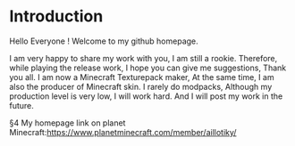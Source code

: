 # Introduction
Hello Everyone !
Welcome to my github homepage.

I am very happy to share my work with you,
I am still a rookie.
Therefore, while playing the release work, 
I hope you can give me suggestions,
Thank you all.
I am now a Minecraft Texturepack maker,
At the same time, I am also the producer of Minecraft skin.
I rarely do modpacks,
Although my production level is very low, I will work hard.
And I will post my work in the future.

§4 My homepage link on planet Minecraft:https://www.planetminecraft.com/member/aillotiky/
